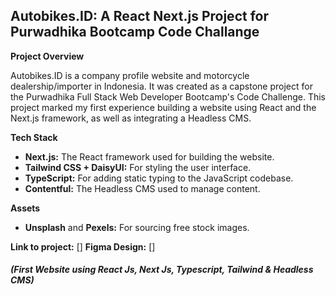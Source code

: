 ## Autobikes.ID: A React Next.js Project for Purwadhika Bootcamp Code Challange

**Project Overview**

Autobikes.ID is a company profile website and motorcycle dealership/importer in Indonesia. It was created as a capstone project for the Purwadhika Full Stack Web Developer Bootcamp's Code Challenge. This project marked my first experience building a website using React and the Next.js framework, as well as integrating a Headless CMS.

**Tech Stack**

* **Next.js:** The React framework used for building the website.
* **Tailwind CSS + DaisyUI:** For styling the user interface.
* **TypeScript:** For adding static typing to the JavaScript codebase.
* **Contentful:** The Headless CMS used to manage content.

**Assets**
* **Unsplash** and **Pexels:** For sourcing free stock images.

**Link to project:** []
**Figma Design:** []

##### (First Website using React Js, Next Js, Typescript, Tailwind & Headless CMS)
